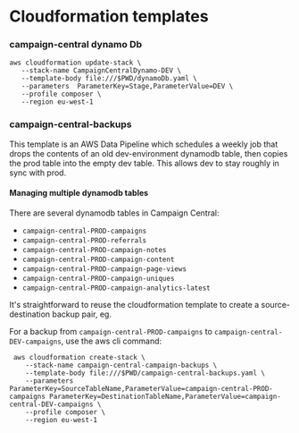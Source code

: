 Cloudformation templates
 ========================
 
 ### campaign-central dynamo Db
 
 ```
 aws cloudformation update-stack \
    --stack-name CampaignCentralDynamo-DEV \
    --template-body file:///$PWD/dynamoDb.yaml \
    --parameters  ParameterKey=Stage,ParameterValue=DEV \
    --profile composer \
    --region eu-west-1
```
 
 ### campaign-central-backups
 
 This template is an AWS Data Pipeline which schedules a weekly job that drops the contents of an old dev-environment
  dynamodb table, then copies the prod table into the empty dev table. This allows dev to stay roughly in sync with prod.
 
 #### Managing multiple dynamodb tables
 There are several dynamodb tables in Campaign Central:
 - `campaign-central-PROD-campaigns`
 - `campaign-central-PROD-referrals`
 - `campaign-central-PROD-campaign-notes`
 - `campaign-central-PROD-campaign-content`
 - `campaign-central-PROD-campaign-page-views`
 - `campaign-central-PROD-campaign-uniques`
 - `campaign-central-PROD-campaign-analytics-latest`
 
 It's straightforward to reuse the cloudformation template to create
 a source-destination backup pair, eg. 
 
 For a backup from `campaign-central-PROD-campaigns` to `campaign-central-DEV-campaigns`, use the aws cli command:

```
 aws cloudformation create-stack \
    --stack-name campaign-central-campaign-backups \
    --template-body file:///$PWD/campaign-central-backups.yaml \
    --parameters  ParameterKey=SourceTableName,ParameterValue=campaign-central-PROD-campaigns ParameterKey=DestinationTableName,ParameterValue=campaign-central-DEV-campaigns \
    --profile composer \
    --region eu-west-1
```